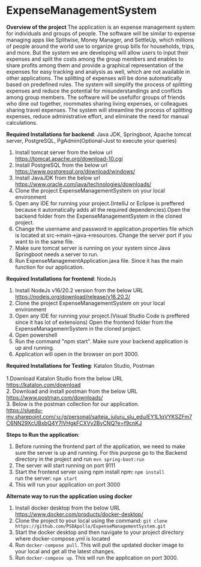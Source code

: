 # ExpenseManagementSystem

**Overview of the project**
The application is an expense management system for individuals and groups of people. The software will be similar to expense managing apps like Splitwise, Money Manager, 
and SettleUp, which millions of people around the world use to organize group bills for households, trips, and more. But the system we are developing will allow users to input their expenses and split the costs among the group members and enables to share profits among them and provide a graphical representation of the expenses for easy tracking and analysis as well, which are not available in other applications. The splitting of expenses will be done automatically based on predefined rules. The system will simplify the process of splitting expenses and reduce the potential for misunderstandings and conflicts among group members. The software will be usefulfor groups of friends who dine out together, roommates sharing living expenses, or colleagues sharing travel expenses. The system will streamline the process of splitting expenses, reduce administrative effort, and eliminate the need for manual calculations.


**Required Installations for backend**: Java JDK, Springboot, Apache tomcat server, PostgreSQL, PgAdmin(Optional-Just to execute your queries)
1. Install tomcat server from the below url
    https://tomcat.apache.org/download-10.cgi
2. Install PostgreSQL from the below url
    https://www.postgresql.org/download/windows/
3. Install JavaJDK from the below url
   https://www.oracle.com/java/technologies/downloads/
4. Clone the project ExpenseManagementSystem on your local environment
5. Open any IDE for running your project.(IntelliJ or Eclipse is preffered because it automatically adds all the required dependencies).Open the backend folder from the ExpenseManagementSystem in the cloned project.
6. Change the username and password in application.properties file which is located at src->main->java->resources. Change the server port if you want to in the same file.
7. Make sure tomcat server is running on your system since Java Springboot needs a server to run.
8. Run ExpenseManagementApplication.java file. Since it has the main function for our application. 

**Required Installations for frontend**: NodeJs
1. Install NodeJs v16/20.2 version from the below URL
   https://nodejs.org/download/release/v16.20.2/
2. Clone the project ExpenseManagementSystem on your local environment
3. Open any IDE for running your project.(Visual Studio Code is preffered since it has lot of extensions) Open the frontend folder from the ExpenseManagemenrSystem in the cloned project.
4. Open powershell
5. Run the command "npm start". Make sure your backend application is up and running.
6. Application will open in the browser on port 3000.

**Required Installations for Testing**: Katalon Studio, Postman<br>
<br>1.Download Katalon Studio from the below URL<br>
  https://katalon.com/download<br>
2. Download and install postman from the below URL<br>
  https://www.postman.com/downloads/<br>
3. Below is the postman collection for our application. <br>
  https://sluedu-my.sharepoint.com/:u:/g/personal/saiteja_juluru_slu_edu/EY1L1qVYKSZFm7C6NN29XcUBxbQ4Y7lVHgkFCXVv2ByCNQ?e=f9cnKJ<br>


**Steps to Run the application**:
1. Before running the frontend part of the application, we need to make sure the server is up and running. For this purpose go to the Backend directory in the project and run ```mvn spring-boot:run```
2. The server will start running on port 9111
3. Start the frontend server using npm
   install npm: ```npm install```
   <br>run the server: ```npm start```
4. This will run your application on port 3000


**Alternate way to run the application using docker**
1. Install docker desktop from the below URL
   https://www.docker.com/products/docker-desktop/
2. Clone the project to your local using the command:
   ```git clone https://github.com/PSDApollo/ExpenseManagementSystem.git```
3. Start the docker desktop and then navigate to your project directory where docker-compose.yml is located
4. Run ```docker-compose pull```. This will pull the updated docker image to your local and get all the latest changes.
5. Run ```docker-compose up```. This will run the application on port 3000.





